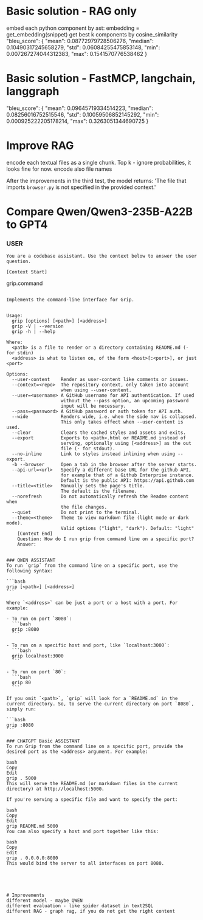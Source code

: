 # Basic solution - RAG only

embed each python component by ast:
embedding = get_embedding(snippet)
get best k components by cosine_similarity
"bleu_score": {
"mean": 0.08772979728506276,
"median": 0.10490317245658279,
"std": 0.06084255475853148,
"min": 0.007267274044312383,
"max": 0.1541570776538462
}

# Basic solution - FastMCP, langchain, langgraph
"bleu_score": {
"mean": 0.09645719334514223,
"median": 0.08256016752515546,
"std": 0.10059506852145292,
"min": 0.000925222205178214,
"max": 0.3263051344690725
}

# Improve RAG
encode each textual files as a single chunk.
Top k - ignore probabilities, it looks fine for now.
encode also file names

After the improvements in the third test, the model returns:
'The file that imports `browser.py` is not specified in the provided context.'


# Compare Qwen/Qwen3-235B-A22B to GPT4 

### USER
    You are a codebase assistant. Use the context below to answer the user question.

    [Context Start]
grip.command
~~~~~~~~~~~~

Implements the command-line interface for Grip.


Usage:
  grip [options] [<path>] [<address>]
  grip -V | --version
  grip -h | --help

Where:
  <path> is a file to render or a directory containing README.md (- for stdin)
  <address> is what to listen on, of the form <host>[:<port>], or just <port>

Options:
  --user-content    Render as user-content like comments or issues.
  --context=<repo>  The repository context, only taken into account
                    when using --user-content.
  --user=<username> A GitHub username for API authentication. If used
                    without the --pass option, an upcoming password
                    input will be necessary.
  --pass=<password> A GitHub password or auth token for API auth.
  --wide            Renders wide, i.e. when the side nav is collapsed.
                    This only takes effect when --user-content is used.
  --clear           Clears the cached styles and assets and exits.
  --export          Exports to <path>.html or README.md instead of
                    serving, optionally using [<address>] as the out
                    file (- for stdout).
  --no-inline       Link to styles instead inlining when using --export.
  -b --browser      Open a tab in the browser after the server starts.
  --api-url=<url>   Specify a different base URL for the github API,
                    for example that of a Github Enterprise instance.
                    Default is the public API: https://api.github.com  
  --title=<title>   Manually sets the page's title.
                    The default is the filename.
  --norefresh       Do not automatically refresh the Readme content when
                    the file changes.
  --quiet           Do not print to the terminal.
  --theme=<theme>   Theme to view markdown file (light mode or dark mode).
                    Valid options ("light", "dark"). Default: "light"
    [Context End]
    Question: How do I run grip from command line on a specific port?
    Answer:


### QWEN ASSISTANT
To run `grip` from the command line on a specific port, use the following syntax:

```bash
grip [<path>] [<address>]
```

Where `<address>` can be just a port or a host with a port. For example:

- To run on port `8080`:
  ```bash
  grip :8080
  ```

- To run on a specific host and port, like `localhost:3000`:
  ```bash
  grip localhost:3000
  ```

- To run on port `80`:
  ```bash
  grip 80
  ```

If you omit `<path>`, `grip` will look for a `README.md` in the current directory. So, to serve the current directory on port `8080`, simply run:

```bash
grip :8080
```

### CHATGPT Basic ASSISTANT
To run Grip from the command line on a specific port, provide the desired port as the <address> argument. For example:

bash
Copy
Edit
grip . 5000
This will serve the README.md (or markdown files in the current directory) at http://localhost:5000.

If you're serving a specific file and want to specify the port:

bash
Copy
Edit
grip README.md 5000
You can also specify a host and port together like this:

bash
Copy
Edit
grip . 0.0.0.0:8080
This would bind the server to all interfaces on port 8080.





# Improvements
different model - maybe QWEN
different evaluation - like spider dataset in text2SQL
different RAG - graph rag, if you do not get the right content



